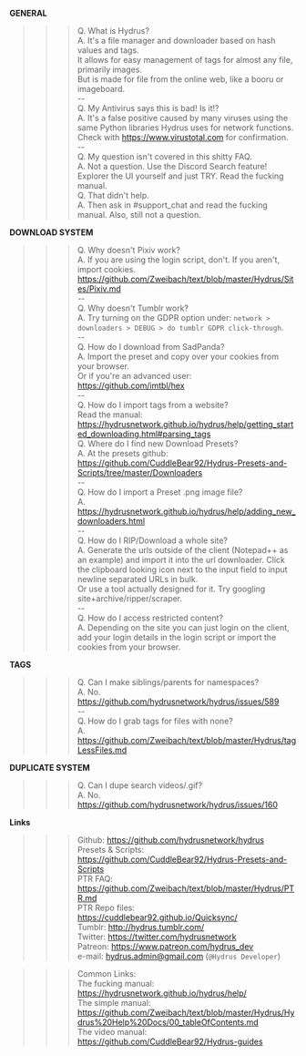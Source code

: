 __**GENERAL**__
>>> Q. What is Hydrus?  
A. It's a file manager and downloader based on hash values and tags.  
It allows for easy management of tags for almost any file, primarily images.  
But is made for file from the online web, like a booru or imageboard.  
--  
Q. My Antivirus says this is bad! Is it!?  
A. It's a false positive caused by many viruses using the same Python libraries Hydrus uses for network functions.  
Check with <https://www.virustotal.com> for confirmation.  
--  
Q. My question isn't covered in this shitty FAQ.  
A. Not a question. Use the Discord Search feature!  
Explorer the UI yourself and just TRY. Read the fucking manual.  
Q. That didn't help.  
A. Then ask in #support_chat and read the fucking manual. Also, still not a question.  

__**DOWNLOAD SYSTEM**__
>>> Q. Why doesn't Pixiv work?  
A. If you are using the login script, don't. If you aren't, import cookies. <https://github.com/Zweibach/text/blob/master/Hydrus/Sites/Pixiv.md>  
--  
Q. Why doesn't Tumblr work?  
A. Try turning on the GDPR option under: `network > downloaders > DEBUG > do tumblr GDPR click-through`.  
--  
Q. How do I download from SadPanda?  
A. Import the preset and copy over your cookies from your browser.  
Or if you're an advanced user: <https://github.com/imtbl/hex>  
--  
Q. How do I import tags from a website?  
Read the manual: <https://hydrusnetwork.github.io/hydrus/help/getting_started_downloading.html#parsing_tags>  
Q. Where do I find new Download Presets?  
A. At the presets github: <https://github.com/CuddleBear92/Hydrus-Presets-and-Scripts/tree/master/Downloaders>  
--  
Q. How do I import a Preset .png image file?  
A. https://hydrusnetwork.github.io/hydrus/help/adding_new_downloaders.html  
--  
Q. How do I RIP/Download a whole site?  
A. Generate the urls outside of the client (Notepad++ as an example) and import it into the url downloader. Click the clipboard looking icon next to the input field to input newline separated URLs in bulk.  
Or use a tool actually designed for it. Try googling site+archive/ripper/scraper.  
--  
Q. How do I access restricted content?  
A. Depending on the site you can just login on the client, add your login details in the login script or import the cookies from your browser.

__**TAGS**__
>>> Q. Can I make siblings/parents for namespaces?  
A. No. <https://github.com/hydrusnetwork/hydrus/issues/589>  
--  
Q. How do I grab tags for files with none?  
A. <https://github.com/Zweibach/text/blob/master/Hydrus/tagLessFiles.md>

__**DUPLICATE SYSTEM**__
>>> Q. Can I dupe search videos/.gif?  
A. No. <https://github.com/hydrusnetwork/hydrus/issues/160>

__**Links**__
>>> Github: <https://github.com/hydrusnetwork/hydrus>  
Presets & Scripts: <https://github.com/CuddleBear92/Hydrus-Presets-and-Scripts>  
PTR FAQ: <https://github.com/Zweibach/text/blob/master/Hydrus/PTR.md>  
PTR Repo files: <https://cuddlebear92.github.io/Quicksync/>  
Tumblr: <http://hydrus.tumblr.com/>  
Twitter: <https://twitter.com/hydrusnetwork>  
Patreon: <https://www.patreon.com/hydrus_dev>  
e-mail: <hydrus.admin@gmail.com> (`@Hydrus Developer`)  

>>> Common Links:  
The fucking manual: <https://hydrusnetwork.github.io/hydrus/help/>  
The simple manual: <https://github.com/Zweibach/text/blob/master/Hydrus/Hydrus%20Help%20Docs/00_tableOfContents.md>  
The video manual: <https://github.com/CuddleBear92/Hydrus-guides>